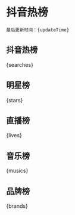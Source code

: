 # 抖音热榜

`最后更新时间：{updateTime}`

## 抖音热榜

{searches}

## 明星榜

{stars}

## 直播榜

{lives}

## 音乐榜

{musics}

## 品牌榜

{brands}
